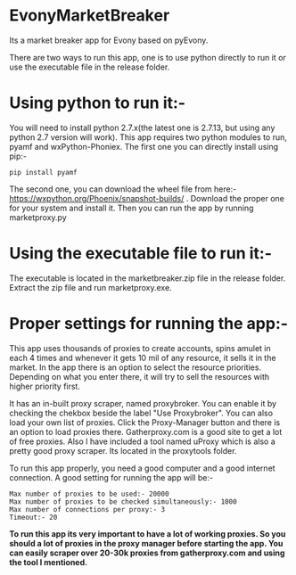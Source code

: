 # EvonyMarketBreaker

Its a market breaker app for Evony based on pyEvony.

There are two ways to run this app, one is to use python directly to run it or use the executable file in the release folder.

# Using python to run it:-

You will need to install python 2.7.x(the latest one is 2.7.13, but using any python 2.7 version will work). This app requires two python modules to run, pyamf and wxPython-Phoniex. The first one you can directly install using pip:-

`` pip install pyamf ``

The second one, you can download the wheel file from here:- https://wxpython.org/Phoenix/snapshot-builds/ . Download the proper one for your system and install it. Then you can run the app by running marketproxy.py

# Using the executable file to run it:-

The executable is located in the marketbreaker.zip file in the release folder. Extract the zip file and run marketproxy.exe.

# Proper settings for running the app:-

This app uses thousands of proxies to create accounts, spins amulet in each 4 times and whenever it gets 10 mil of any resource, it sells it in the market. In the app there is an option to select the resource priorities. Depending on what you enter there, it will try to sell the resources with higher priority first.

It has an in-built proxy scraper, named proxybroker. You can enable it by checking the chekbox beside the label "Use Proxybroker". You can also load your own list of proxies. Click the Proxy-Manager button and there is an option to load proxies there. Gatherproxy.com is a good site to get a lot of free proxies. Also I have included a tool named uProxy which is also a pretty good proxy scraper. Its located in the proxytools folder.

To run this app properly, you need a good computer and a good internet connection. A good setting for running the app will be:-

```
Max number of proxies to be used:- 20000
Max number of proxies to be checked simultaneously:- 1000
Max number of connections per proxy:- 3
Timeout:- 20
```

**To run this app its very important to have a lot of working proxies. So you should a lot of proxies in the proxy manager before starting the app. You can easily scraper over 20-30k proxies from gatherproxy.com and using the tool I mentioned.**
